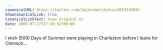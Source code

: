 ```yaml
---
canonicalURL: https://twitter.com/jmjordan/status/2874310835
ShowCanonicalLink: true
CanonicalLinkText: View original on
date: 2009-07-27T17:56:52+00:00
---
```

I wish (500) Days of Summer were playing in Charleston before I leave for Clemson...